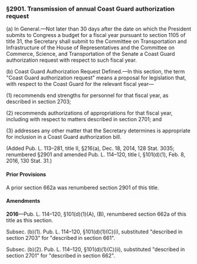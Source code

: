 ### §2901. Transmission of annual Coast Guard authorization request ###

(a) In General.—Not later than 30 days after the date on which the President submits to Congress a budget for a fiscal year pursuant to section 1105 of title 31, the Secretary shall submit to the Committee on Transportation and Infrastructure of the House of Representatives and the Committee on Commerce, Science, and Transportation of the Senate a Coast Guard authorization request with respect to such fiscal year.

(b) Coast Guard Authorization Request Defined.—In this section, the term "Coast Guard authorization request" means a proposal for legislation that, with respect to the Coast Guard for the relevant fiscal year—

(1) recommends end strengths for personnel for that fiscal year, as described in section 2703;

(2) recommends authorizations of appropriations for that fiscal year, including with respect to matters described in section 2701; and

(3) addresses any other matter that the Secretary determines is appropriate for inclusion in a Coast Guard authorization bill.

(Added Pub. L. 113–281, title II, §216(a), Dec. 18, 2014, 128 Stat. 3035; renumbered §2901 and amended Pub. L. 114–120, title I, §101(d)(1), Feb. 8, 2016, 130 Stat. 31.)

#### Prior Provisions ####

A prior section 662a was renumbered section 2901 of this title.

#### Amendments ####

**2016**—Pub. L. 114–120, §101(d)(1)(A), (B), renumbered section 662a of this title as this section.

Subsec. (b)(1). Pub. L. 114–120, §101(d)(1)(C)(i), substituted "described in section 2703" for "described in section 661".

Subsec. (b)(2). Pub. L. 114–120, §101(d)(1)(C)(ii), substituted "described in section 2701" for "described in section 662".